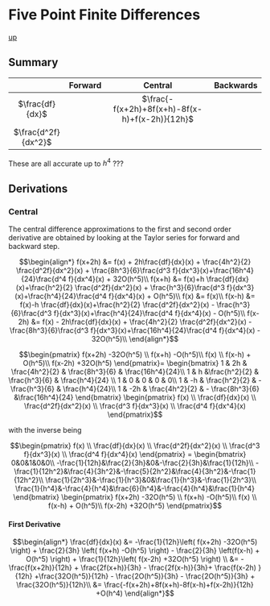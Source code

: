 # Five Point Finite Differences

[up](./FiniteDifferences.md)

## Summary

| | Forward | Central | Backwards |
|:-:|:-:|:-:|:-:|
|$\frac{df}{dx}$|  | $\frac{-f(x+2h)+8f(x+h)-8f(x-h)+f(x-2h)}{12h}$ |  |
|$\frac{d^2f}{dx^2}$| |  |  |

These are all accurate up to $h^4$ ???

## Derivations

### Central

The central difference approximations to the first and second order derivative are obtained by looking at the Taylor series for forward and backward step.

``` math
\begin{align*}
f(x+2h) &= f(x) + 2h\frac{df}{dx}(x) + \frac{4h^2}{2} \frac{d^2f}{dx^2}(x) + \frac{8h^3}{6}\frac{d^3 f}{dx^3}(x)+\frac{16h^4}{24}\frac{d^4 f}{dx^4}(x) + 32O(h^5)\\
f(x+h) &= f(x)+h \frac{df}{dx}(x)+\frac{h^2}{2} \frac{d^2f}{dx^2}(x) + \frac{h^3}{6}\frac{d^3 f}{dx^3}(x)+\frac{h^4}{24}\frac{d^4 f}{dx^4}(x) + O(h^5)\\
f(x) &= f(x)\\
f(x-h) &= f(x)-h \frac{df}{dx}(x)+\frac{h^2}{2} \frac{d^2f}{dx^2}(x) - \frac{h^3}{6}\frac{d^3 f}{dx^3}(x)+\frac{h^4}{24}\frac{d^4 f}{dx^4}(x) - O(h^5)\\
f(x-2h) &= f(x) - 2h\frac{df}{dx}(x) + \frac{4h^2}{2} \frac{d^2f}{dx^2}(x) - \frac{8h^3}{6}\frac{d^3 f}{dx^3}(x)+\frac{16h^4}{24}\frac{d^4 f}{dx^4}(x) - 32O(h^5)\\
\end{align*}
```

``` math
\begin{pmatrix}
f(x+2h) -32O(h^5) \\
f(x+h) -O(h^5)\\
f(x) \\
f(x-h) + O(h^5)\\
f(x-2h) +32O(h^5)
\end{pmatrix}=
\begin{bmatrix}
1 & 2h & \frac{4h^2}{2} & \frac{8h^3}{6} & \frac{16h^4}{24}\\
1 & h &\frac{h^2}{2} & \frac{h^3}{6} & \frac{h^4}{24} \\
1 & 0 & 0 & 0 & 0\\
1 & -h & \frac{h^2}{2} & - \frac{h^3}{6} & \frac{h^4}{24}\\
1 & -2h & \frac{4h^2}{2} & - \frac{8h^3}{6} &\frac{16h^4}{24}
\end{bmatrix}
\begin{pmatrix}
f(x) \\
\frac{df}{dx}(x)  \\
\frac{d^2f}{dx^2}(x) \\
\frac{d^3 f}{dx^3}(x) \\
\frac{d^4 f}{dx^4}(x)
\end{pmatrix}
```
with the inverse being
``` math
\begin{pmatrix}
f(x) \\
\frac{df}{dx}(x)  \\
\frac{d^2f}{dx^2}(x) \\
\frac{d^3 f}{dx^3}(x) \\
\frac{d^4 f}{dx^4}(x)
\end{pmatrix} = 
\begin{bmatrix}
0&0&1&0&0\\
 -\frac{1}{12h}&\frac{2}{3h}&0&-\frac{2}{3h}&\frac{1}{12h}\\
 -\frac{1}{12h^2}&\frac{4}{3h^2}&-\frac{5}{2h^2}&\frac{4}{3h^2}&-\frac{1}{12h^2}\\
 \frac{1}{2h^3}&-\frac{1}{h^3}&0&\frac{1}{h^3}&-\frac{1}{2h^3}\\
 \frac{1}{h^4}&-\frac{4}{h^4}&\frac{6}{h^4}&-\frac{4}{h^4}&\frac{1}{h^4}
\end{bmatrix}
\begin{pmatrix}
f(x+2h) -32O(h^5) \\
f(x+h) -O(h^5)\\
f(x) \\
f(x-h) + O(h^5)\\
f(x-2h) +32O(h^5)
\end{pmatrix}
```

#### First Derivative

``` math
\begin{align*}
\frac{df}{dx}(x) &= -\frac{1}{12h}\left( f(x+2h) -32O(h^5) \right) + \frac{2}{3h} \left( f(x+h) -O(h^5) \right) - \frac{2}{3h} \left(f(x-h) + O(h^5) \right) + \frac{1}{12h}\left( f(x-2h) +32O(h^5) \right) \\
 &= -\frac{f(x+2h)}{12h}  + \frac{2f(x+h)}{3h}  - \frac{2f(x-h)}{3h}+ \frac{f(x-2h) }{12h} +\frac{32O(h^5)}{12h} - \frac{2O(h^5)}{3h}  - \frac{2O(h^5)}{3h} + \frac{32O(h^5)}{12h}\\
 &= \frac{-f(x+2h)+8f(x+h)-8f(x-h)+f(x-2h)}{12h} +O(h^4)
\end{align*}
```
